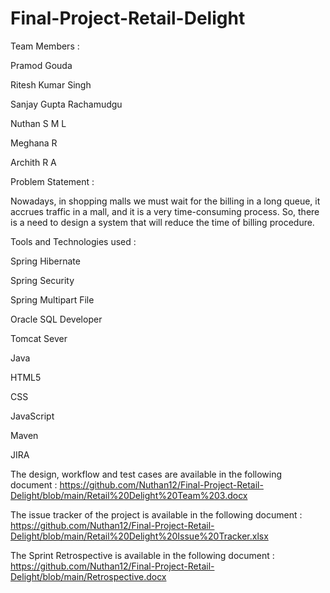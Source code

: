 # Final-Project-Retail-Delight

Team Members :

Pramod Gouda

Ritesh Kumar Singh

Sanjay Gupta Rachamudgu

Nuthan S M L

Meghana R

Archith R A


Problem Statement :

Nowadays, in shopping malls we must wait for the billing in a long queue, it accrues traffic in a mall, and it is a very time-consuming process. So, there is a need to design a system that will reduce the time of billing procedure. 


Tools and Technologies used :

Spring Hibernate

Spring Security

Spring Multipart File

Oracle SQL Developer

Tomcat Sever

Java

HTML5

CSS

JavaScript

Maven

JIRA

The design, workflow and test cases are available in the following document : 
https://github.com/Nuthan12/Final-Project-Retail-Delight/blob/main/Retail%20Delight%20Team%203.docx

The issue tracker of the project is available in the following document : 
https://github.com/Nuthan12/Final-Project-Retail-Delight/blob/main/Retail%20Delight%20Issue%20Tracker.xlsx

The Sprint Retrospective is available in the following document : 
https://github.com/Nuthan12/Final-Project-Retail-Delight/blob/main/Retrospective.docx
